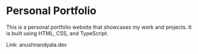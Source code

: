 # Personal Portfolio 
This is a personal portfolio website that showcases my work and projects. It is built using HTML, CSS, and TypeScript.

Link: anushnandyala.dev